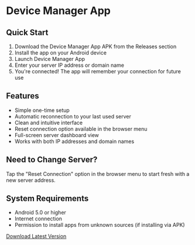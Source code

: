 # Device Manager App

## Quick Start
1. Download the Device Manager App APK from the Releases section
2. Install the app on your Android device
3. Launch Device Manager App
4. Enter your server IP address or domain name
5. You're connected! The app will remember your connection for future use

## Features
- Simple one-time setup
- Automatic reconnection to your last used server
- Clean and intuitive interface
- Reset connection option available in the browser menu
- Full-screen server dashboard view
- Works with both IP addresses and domain names

## Need to Change Server?
Tap the "Reset Connection" option in the browser menu to start fresh with a new server address.

## System Requirements
- Android 5.0 or higher
- Internet connection
- Permission to install apps from unknown sources (if installing via APK)

[Download Latest Version](link-to-releases)

